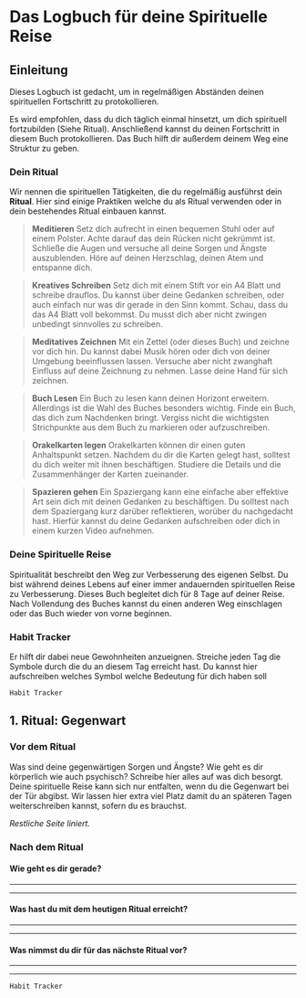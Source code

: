 <page>

# Das Logbuch für deine Spirituelle Reise

</page><page>

## Einleitung
Dieses Logbuch ist gedacht, um in regelmäßigen Abständen deinen spirituellen Fortschritt zu protokollieren.

Es wird empfohlen, dass du dich täglich einmal hinsetzt, um dich spirituell fortzubilden (Siehe Ritual). Anschließend kannst du deinen Fortschritt in diesem Buch protokollieren. Das Buch hilft dir außerdem deinem Weg eine Struktur zu geben.

### Dein Ritual
Wir nennen die spirituellen Tätigkeiten, die du regelmäßig ausführst dein **Ritual**. Hier sind einige Praktiken welche du als Ritual verwenden oder in dein bestehendes Ritual einbauen kannst.

> **Meditieren**
Setz dich aufrecht in einen bequemen Stuhl oder auf einem Polster. Achte darauf das dein Rücken nicht gekrümmt ist. Schließe die Augen und versuche all deine Sorgen und Ängste auszublenden. Höre auf deinen Herzschlag, deinen Atem und entspanne dich.

> **Kreatives Schreiben**
Setz dich mit einem Stift vor ein A4 Blatt und schreibe drauflos. Du kannst über deine Gedanken schreiben, oder auch einfach nur was dir gerade in den Sinn kommt. Schau, dass du das A4 Blatt voll bekommst. Du musst dich aber nicht zwingen unbedingt sinnvolles zu schreiben.

> **Meditatives Zeichnen**
Mit ein Zettel (oder dieses Buch) und zeichne vor dich hin. Du kannst dabei Musik hören oder dich von deiner Umgebung beeinflussen lassen. Versuche aber nicht zwanghaft Einfluss auf deine Zeichnung zu nehmen. Lasse deine Hand für sich zeichnen.

> **Buch Lesen**
Ein Buch zu lesen kann deinen Horizont erweitern. Allerdings ist die Wahl des Buches besonders wichtig. Finde ein Buch, das dich zum Nachdenken bringt. Vergiss nicht die wichtigsten Strichpunkte aus dem Buch zu markieren oder aufzuschreiben. 

> **Orakelkarten legen**
Orakelkarten können dir einen guten Anhaltspunkt setzen. Nachdem du dir die Karten gelegt hast, solltest du dich weiter mit ihnen beschäftigen. Studiere die Details und die Zusammenhänger der Karten zueinander. 

> **Spazieren gehen**
Ein Spaziergang kann eine einfache aber effektive Art sein dich mit deinen Gedanken zu beschäftigen. Du solltest nach dem Spaziergang kurz darüber reflektieren, worüber du nachgedacht hast. Hierfür kannst du deine Gedanken aufschreiben oder dich in einem kurzen Video aufnehmen.

### Deine Spirituelle Reise

Spiritualität beschreibt den Weg zur Verbesserung des eigenen Selbst. Du bist während deines Lebens auf einer immer andauernden spirituellen Reise zu Verbesserung. Dieses Buch begleitet dich für 8 Tage auf deiner Reise. Nach Vollendung des Buches kannst du einen anderen Weg einschlagen oder das Buch wieder von vorne beginnen.

### Habit Tracker

Er hilft dir dabei neue Gewohnheiten anzueignen. Streiche jeden Tag die Symbole durch die du an diesem Tag erreicht hast. Du kannst hier aufschreiben welches Symbol welche Bedeutung für dich haben soll

```
Habit Tracker
```

</page>
<page>

## 1. Ritual:  Gegenwart

### Vor dem Ritual
Was sind deine gegenwärtigen Sorgen und Ängste? Wie geht es dir körperlich wie auch psychisch? Schreibe hier alles auf was dich besorgt. Deine spirituelle Reise kann sich nur entfalten, wenn du die Gegenwart bei der Tür abgibst. Wir lassen hier extra viel Platz damit du an späteren Tagen weiterschreiben kannst, sofern du es brauchst.

_Restliche Seite liniert._

### Nach dem Ritual

#### Wie geht es dir gerade?
---
---

#### Was hast du mit dem heutigen Ritual erreicht?
---
---

#### Was nimmst du dir für das nächste Ritual vor?
---
---

```
Habit Tracker
```

</page>
